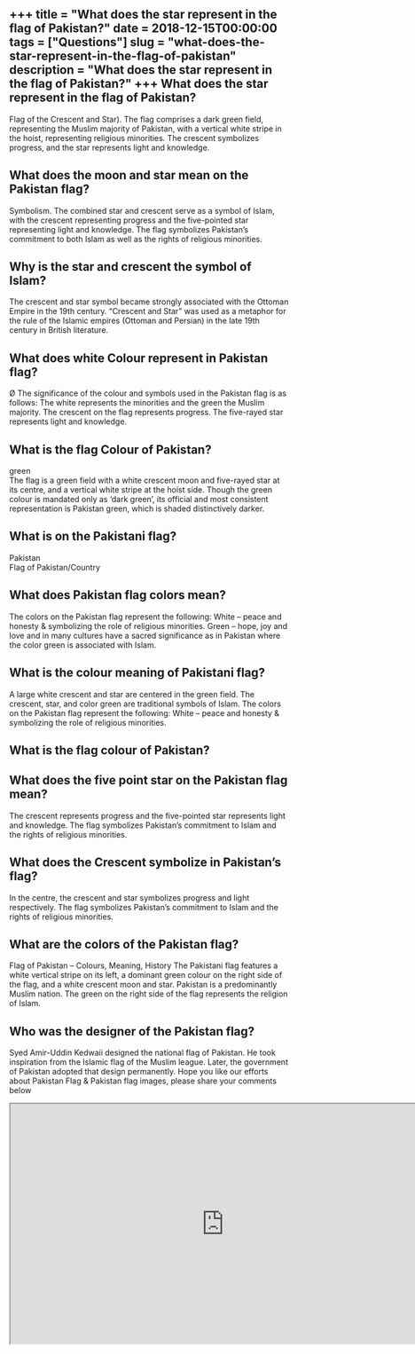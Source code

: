 +++
title = "What does the star represent in the flag of Pakistan?"
date = 2018-12-15T00:00:00
tags = ["Questions"]
slug = "what-does-the-star-represent-in-the-flag-of-pakistan"
description = "What does the star represent in the flag of Pakistan?"
+++
What does the star represent in the flag of Pakistan?
-----------------------------------------------------

Flag of the Crescent and Star). The flag comprises a dark green field, representing the Muslim majority of Pakistan, with a vertical white stripe in the hoist, representing religious minorities. The crescent symbolizes progress, and the star represents light and knowledge.

What does the moon and star mean on the Pakistan flag?
------------------------------------------------------

Symbolism. The combined star and crescent serve as a symbol of Islam, with the crescent representing progress and the five-pointed star representing light and knowledge. The flag symbolizes Pakistan’s commitment to both Islam as well as the rights of religious minorities.

Why is the star and crescent the symbol of Islam?
-------------------------------------------------

The crescent and star symbol became strongly associated with the Ottoman Empire in the 19th century. “Crescent and Star” was used as a metaphor for the rule of the Islamic empires (Ottoman and Persian) in the late 19th century in British literature.

What does white Colour represent in Pakistan flag?
--------------------------------------------------

Ø The significance of the colour and symbols used in the Pakistan flag is as follows: The white represents the minorities and the green the Muslim majority. The crescent on the flag represents progress. The five-rayed star represents light and knowledge.

What is the flag Colour of Pakistan?
------------------------------------

green  
The flag is a green field with a white crescent moon and five-rayed star at its centre, and a vertical white stripe at the hoist side. Though the green colour is mandated only as ‘dark green’, its official and most consistent representation is Pakistan green, which is shaded distinctively darker.

What is on the Pakistani flag?
------------------------------

Pakistan  
Flag of Pakistan/Country

What does Pakistan flag colors mean?
------------------------------------

The colors on the Pakistan flag represent the following: White – peace and honesty &amp; symbolizing the role of religious minorities. Green – hope, joy and love and in many cultures have a sacred significance as in Pakistan where the color green is associated with Islam.

What is the colour meaning of Pakistani flag?
---------------------------------------------

A large white crescent and star are centered in the green field. The crescent, star, and color green are traditional symbols of Islam. The colors on the Pakistan flag represent the following: White – peace and honesty &amp; symbolizing the role of religious minorities.

What is the flag colour of Pakistan?
------------------------------------

What does the five point star on the Pakistan flag mean?
--------------------------------------------------------

The crescent represents progress and the five-pointed star represents light and knowledge. The flag symbolizes Pakistan’s commitment to Islam and the rights of religious minorities.

What does the Crescent symbolize in Pakistan’s flag?
----------------------------------------------------

In the centre, the crescent and star symbolizes progress and light respectively. The flag symbolizes Pakistan’s commitment to Islam and the rights of religious minorities.

What are the colors of the Pakistan flag?
-----------------------------------------

Flag of Pakistan – Colours, Meaning, History The Pakistani flag features a white vertical stripe on its left, a dominant green colour on the right side of the flag, and a white crescent moon and star. Pakistan is a predominantly Muslim nation. The green on the right side of the flag represents the religion of Islam.

Who was the designer of the Pakistan flag?
------------------------------------------

Syed Amir-Uddin Kedwaii designed the national flag of Pakistan. He took inspiration from the Islamic flag of the Muslim league. Later, the government of Pakistan adopted that design permanently. Hope you like our efforts about Pakistan Flag &amp; Pakistan flag images, please share your comments below

<iframe allow="accelerometer; autoplay; clipboard-write; encrypted-media; gyroscope; picture-in-picture" allowfullscreen="" class="__youtube_prefs__  epyt-is-override  no-lazyload" data-no-lazy="1" data-origheight="433" data-origwidth="770" data-skipgform_ajax_framebjll="" height="433" id="_ytid_61541" loading="lazy" src="https://www.youtube.com/embed/_2rD5XrDuoM?enablejsapi=1&autoplay=0&cc_load_policy=0&cc_lang_pref=&iv_load_policy=1&loop=0&modestbranding=0&rel=1&fs=1&playsinline=0&autohide=2&theme=dark&color=red&controls=1&" title="YouTube player" width="770"></iframe>